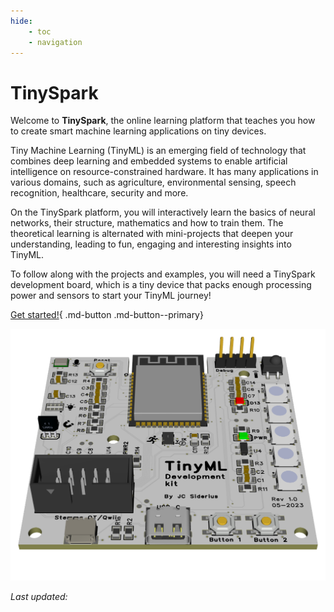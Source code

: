 ```yaml
---
hide: 
    - toc
    - navigation
---
```


<style> .md-footer__inner:not([hidden]) { display: none } </style>

# TinySpark

Welcome to **TinySpark**, the online learning platform that teaches you how to create smart machine learning applications on tiny devices. 

Tiny Machine Learning (TinyML) is an emerging field of technology that combines deep learning and embedded systems to enable artificial intelligence on resource-constrained hardware. It has many applications in various domains, such as agriculture, environmental sensing, speech recognition, healthcare, security and more.

On the TinySpark platform, you will interactively learn the basics of neural networks, their structure, mathematics and how to train them. The theoretical learning is alternated with mini-projects that deepen your understanding, leading to fun, engaging and interesting insights into TinyML.

To follow along with the projects and examples, you will need a TinySpark development board, which is a tiny device that packs enough processing power and sensors to start your TinyML journey!

[Get started!](https://j-siderius.github.io/TinySpark/kit/introduction/){ .md-button .md-button--primary}

![TinyML development baord](assets/images/devboard.png)

<!-- Last updated timestamp -->
<script>fetch("https://api.github.com/repos/j-siderius/TinySpark/actions/runs?per_page=10").then((e=>e.json())).then((e=>{for(let t of e.workflow_runs)if("pages build and deployment"==t.name&&"success"==t.conclusion){datetime=new Date(t.updated_at),document.getElementById("lastupdate").innerHTML=datetime.toLocaleString("en-GB",{timeZone:"CET"});break}}));</script>
<i>Last updated: <span id=lastupdate></span></i>